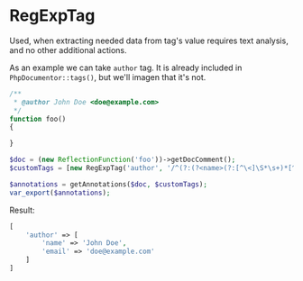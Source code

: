 RegExpTag
===

Used, when extracting needed data from tag's value requires text analysis, and no other additional actions.

As an example we can take `author` tag. It is already included in `PhpDocumentor::tags()`, but we'll imagen that it's not.

```php
/**
 * @author John Doe <doe@example.com>
 */
function foo()
{

}
```

```php
$doc = (new ReflectionFunction('foo'))->getDocComment();
$customTags = [new RegExpTag('author', '/^(?:(?<name>(?:[^\<]\S*\s+)*[^\<]\S*)?\s*)?(?:\<(?<email>[^\>]+)\>)?/')];

$annotations = getAnnotations($doc, $customTags);
var_export($annotations);
```

Result:

```php
[
    'author' => [
        'name' => 'John Doe',
        'email' => 'doe@example.com'
    ]
]
```
